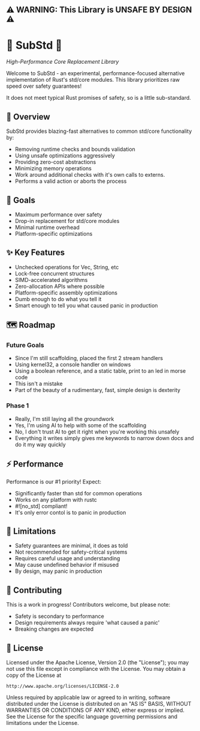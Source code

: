 ## ⚠️ **WARNING: This Library is UNSAFE BY DESIGN** ⚠️

# 🌺 SubStd 🌺

*High-Performance Core Replacement Library*

Welcome to SubStd - an experimental, performance-focused alternative implementation of Rust's std/core modules. This library prioritizes raw speed over safety guarantees!

It does not meet typical Rust promises of safety, so is a little sub-standard.

## 💫 Overview

SubStd provides blazing-fast alternatives to common std/core functionality by:

-   Removing runtime checks and bounds validation
-   Using unsafe optimizations aggressively
-   Providing zero-cost abstractions
-   Minimizing memory operations
-   Work around additional checks with it's own calls to externs.
-   Performs a valid action or aborts the process

## 🎯 Goals

-   Maximum performance over safety
-   Drop-in replacement for std/core modules
-   Minimal runtime overhead
-   Platform-specific optimizations

## ✨ Key Features

-   Unchecked operations for Vec, String, etc
-   Lock-free concurrent structures
-   SIMD-accelerated algorithms
-   Zero-allocation APIs where possible
-   Platform-specific assembly optimizations
-   Dumb enough to do what you tell it
-   Smart enough to tell you what caused panic in production

## 🗺️ Roadmap

### Future Goals

-   Since I'm still scaffolding, placed the first 2 stream handlers
-   Using kernel32, a console handler on windows
-   Using a boolean reference, and a static table, print to an led in morse code
-   This isn't a mistake
-   Part of the beauty of a rudimentary, fast, simple design is dexterity

### Phase 1

-   Really, I'm still laying all the groundwork
-   Yes, I'm using AI to help with some of the scaffolding
-   No, I don't trust AI to get it right when you're working this unsafely
-   Everything it writes simply gives me keywords to narrow down docs and do it my way quickly

## ⚡️ Performance

Performance is our #1 priority! Expect:

-   Significantly faster than std for common operations
-   Works on any platform with rustc
-   #![no_std] compliant!
-   It's only error contol is to panic in production

## 🚫 Limitations

-   Safety guarantees are minimal, it does as told
-   Not recommended for safety-critical systems
-   Requires careful usage and understanding
-   May cause undefined behavior if misused
-   By design, may panic in production

## 🌸 Contributing

This is a work in progress! Contributors welcome, but please note:

-   Safety is secondary to performance
-   Design requirements always require 'what caused a panic'
-   Breaking changes are expected

## 💝 License

Licensed under the Apache License, Version 2.0 (the "License");
you may not use this file except in compliance with the License.
You may obtain a copy of the License at

    http://www.apache.org/licenses/LICENSE-2.0

Unless required by applicable law or agreed to in writing, software
distributed under the License is distributed on an "AS IS" BASIS,
WITHOUT WARRANTIES OR CONDITIONS OF ANY KIND, either express or implied.
See the License for the specific language governing permissions and
limitations under the License.
